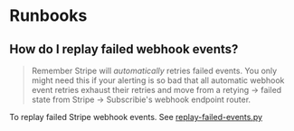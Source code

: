# Runbooks

## How do I replay failed webhook events?

> Remember Stripe will _automatically_ retries failed events. You only might need this if your alerting is so bad that all automatic webhook event retries exhaust their retries and move from a retying -> failed state from Stripe -> Subscribie's webhook endpoint router.

To replay failed Stripe webhook events. See [replay-failed-events.py](./replay-failed-events.py)